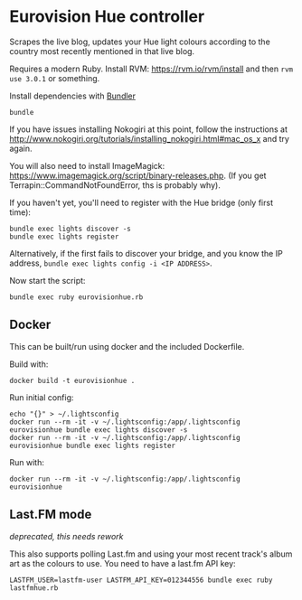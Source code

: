 # Eurovision Hue controller

Scrapes the live blog, updates your Hue light colours according to the country
most recently mentioned in that live blog.

Requires a modern Ruby. Install RVM: https://rvm.io/rvm/install and then
`rvm use 3.0.1` or something.

Install dependencies with [Bundler](https://bundler.io)

    bundle

If you have issues installing Nokogiri at this point, follow the instructions
at http://www.nokogiri.org/tutorials/installing_nokogiri.html#mac_os_x
and try again.

You will also need to install ImageMagick: https://www.imagemagick.org/script/binary-releases.php.
(If you get Terrapin::CommandNotFoundError, ths is probably why).

If you haven't yet, you'll need to register with the Hue bridge (only first time):

    bundle exec lights discover -s
    bundle exec lights register

Alternatively, if the first fails to discover your bridge, and you know the IP
address, `bundle exec lights config -i <IP ADDRESS>`.

Now start the script:

    bundle exec ruby eurovisionhue.rb

## Docker

This can be built/run using docker and the included Dockerfile.

Build with:

    docker build -t eurovisionhue .

Run initial config:

    echo "{}" > ~/.lightsconfig
    docker run --rm -it -v ~/.lightsconfig:/app/.lightsconfig eurovisionhue bundle exec lights discover -s
    docker run --rm -it -v ~/.lightsconfig:/app/.lightsconfig eurovisionhue bundle exec lights register

Run with:

    docker run --rm -it -v ~/.lightsconfig:/app/.lightsconfig eurovisionhue

## Last.FM mode

*deprecated, this needs rework*

This also supports polling Last.fm and using your most recent track's album
art as the colours to use. You need to have a last.fm API key:

    LASTFM_USER=lastfm-user LASTFM_API_KEY=012344556 bundle exec ruby lastfmhue.rb
